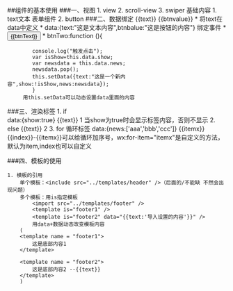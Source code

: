 ##组件的基本使用
###一、视图
		1. view
		2. scroll-view
		3. swiper
	基础内容
		1. text文本
	表单组件
		2. button
###二、数据绑定
	{{text}} {{btnvalue}}
		* 将text在data中定义
		* data:{text:"这是文本内容",btnbalue:"这是按钮的内容"}
	绑定事件
		* <button type="primary" bindtap="btnTwo"> {{btnText}} </button>
		* btnTwo:function (){
    
			console.log("触发点击");
			var isShow=this.data.show;
			var newsdata = this.data.news;
			newsdata.pop();
			this.setData({text:"这是一个新内容",show:!isShow,news:newsdata});
			}
		 用this.setData可以动态设置data里面的内容 
###三、渲染标签
	1. if	
		data:{show:true}
		<view wx:if="{{show}}">{{text}}  1</view>
		当show为true时会显示标签内容，否则不显示
	2. else
		<view wx:else>{{text}}   2</view>
	3. for 循环标签
		data:{news:['aaa','bbb','ccc']}
		<view  wx:for="{{news}}" wx:for-item="itemx">
    			{{itemx}}
		</view> 
		{{index}}-{{itemx}}可以给循环加序号，wx:for-item="itemx"是自定义的方法，默认为item,index也可以自定义

###四、模板的使用
	
	1. 模板的引用
		单个模板：<include src="../templates/header" />（后面的/不能缺 不然会出现问题）
		多个模板：用is指定模板
			<import src="../templates/footer" />
			<template is="footer1" />
  			<template is="footer2" data="{{text:'导入设置的内容'}}" />
			用data+数据动态改变模板内容
		(
		<template name = "footer1">
			这是底部内容1
		</template>

		<template name = "footer2">
			这是底部内容2 --{{text}}
		</template>
		)